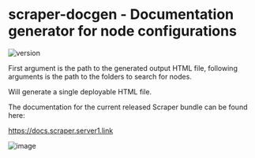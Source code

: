 # scraper-docgen - Documentation generator for node configurations

![version](https://img.shields.io/badge/version-0.12.0-green.svg)

First argument is the path to the generated output HTML file, following arguments is the path to the folders to search for nodes.

Will generate a single deployable HTML file.

The documentation for the current released Scraper bundle can be found here:

https://docs.scraper.server1.link

![image](https://user-images.githubusercontent.com/38429047/76738504-10d86480-676b-11ea-8a87-7938d72ec3f5.png)
